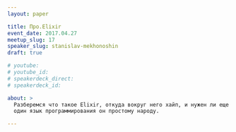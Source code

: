 ```yaml
---
layout: paper

title: Про.Elixir
event_date: 2017.04.27
meetup_slug: 17
speaker_slug: stanislav-mekhonoshin
draft: true

# youtube: 
# youtube_id: 
# speakerdeck_direct: 
# speakerdeck_id: 

about: >
  Разберемся что такое Elixir, откуда вокруг него хайп, и нужен ли еще 
  один язык программирования он простому народу.

---
```


